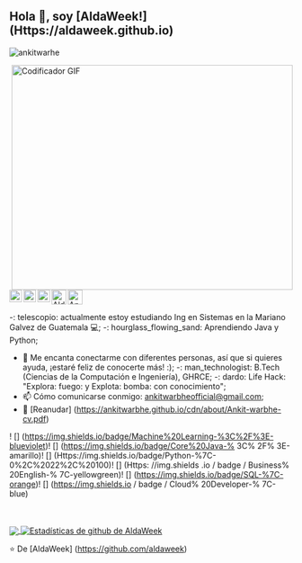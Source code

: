 ## Hola 👋, soy [AldaWeek!] (Https://aldaweek.github.io) 
 <p align = "left"> <img src = "https://komarev.com/ghpvc/?username=ankitwarbhe&label=Views&color=blue&style=plastic" alt = "ankitwarhe" /> </p>


<img align = "right" src = "https://media.giphy.com/media/SWoSkN6DxTszqIKEqv/giphy.gif" alt = "Codificador GIF" width = "500" height = "400">

 <a href="https://dev.to/ankitwarbhe">
  <img src = "https://d2fltix0v2e0sb.cloudfront.net/dev-badge.svg" alt = "Ankit's Dev" width = "26" />
</a>
<a href="https://twitter.com/ankitwarbhe">
  <img align = "left" alt = "Ankit Warbhe | Twitter" width = "22px" src = "https://cdn.jsdelivr.net/npm/simple-icons@v3/icons/twitter.svg" />
</a>
<a href="https://www.linkedin.com/in/ankit-warbhe/">
  <img align = "left" alt = "LinkdeIN de Ankit" width = "22px" src = "https://cdn.jsdelivr.net/npm/simple-icons@v3/icons/linkedin.svg" />
</a>
<a href="https://www.instagram.com/aldairg97/">
  <img align = "left" alt = "Instagram de AldaWeek" width = "22px" src = "https://cdn.jsdelivr.net/npm/simple-icons@v3/icons/instagram.svg" />
</a>
<a href="https://devfolio.co/@##/">
  <img align = "left" alt = "AldaWeek Devfolio" width = "26px" src = "https://pbs.twimg.com/profile_images/1212398116101472257/VVvZ_m4A_400x400.png" />
</a>





-: telescopio: actualmente estoy estudiando Ing en Sistemas en la Mariano Galvez de Guatemala 💻;
-: hourglass_flowing_sand: Aprendiendo Java y Python;
- 💬 Me encanta conectarme con diferentes personas, así que si quieres ayuda, ¡estaré feliz de conocerte más! :);
-: man_technologist: B.Tech (Ciencias de la Computación e Ingeniería), GHRCE; 
-: dardo: Life Hack: "Explora: fuego: y Explota: bomba: con conocimiento";
- 📫 Cómo comunicarse conmigo: ankitwarbheofficial@gmail.com;
- 📝 [Reanudar] (https://ankitwarbhe.github.io/cdn/about/Ankit-warbhe-cv.pdf) <br>

! [] (https://img.shields.io/badge/Machine%20Learning-%3C%2F%3E-blueviolet)! [] (https://img.shields.io/badge/Core%20Java-% 3C% 2F% 3E-amarillo)! [] (Https://img.shields.io/badge/Python-%7C-0%2C%2022%2C%20100)! [] (Https: //img.shields .io / badge / Business% 20English-% 7C-yellowgreen)! [] (https://img.shields.io/badge/SQL-%7C-orange)! [] (https://img.shields.io / badge / Cloud% 20Developer-% 7C-blue)

<br> <br>
<a href="https://github.com/aldaweek">
  <img align = "center" src = "https://github-readme-stats.vercel.app/api/top-langs/?username=ankitwarbhe&theme=dark">
</a>
<a href="https://github.com/aldaweek">
 <img align = "center" src = "https://github-readme-stats.vercel.app/api?username=ankitwarbhe&show_icons=true&theme=dark&line_height=30" alt = "Estadísticas de github de AldaWeek" />
</a>

⭐️ De [AldaWeek] (https://github.com/aldaweek)
